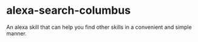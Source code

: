 # alexa-search-columbus
An alexa skill that can help you find other skills in a convenient and simple manner. 

